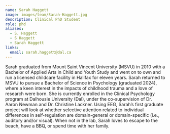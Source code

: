 ```yaml
---
name: Sarah Haggett
image: images/team/Sarah-Haggett.jpg
description: Clinical PhD Student
role: phd
aliases:
  - S. Haggett
  - S Haggett
  - Sarah Haggett
links:
  email: sarah.haggett@dal.ca
---
```


Sarah graduated from Mount Saint Vincent University (MSVU) in 2010 with a Bachelor of Applied Arts in Child and Youth Study and went on to own and run a licensed childcare facility in Halifax for eleven years. Sarah returned to MSVU to pursue a Bachelor of Science in Psychology (graduated 2024), where a keen interest in the impacts of childhood trauma and a love of research were born. She is currently enrolled in the Clinical Psychology program at Dalhousie University (Dal), under the co-supervision of Dr. Aaron Newman and Dr. Christine Lackner. Using EEG, Sarah’s first graduate project will look at whether selective attention related to individual differences in self-regulation are domain-general or domain-specific (i.e., auditory and/or visual). When not in the lab, Sarah loves to escape to the beach, have a BBQ, or spend time with her family.